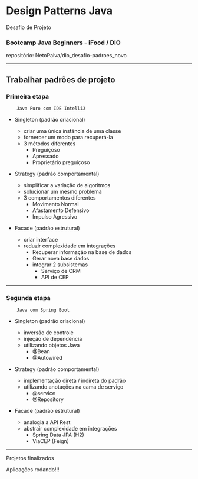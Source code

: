 # Design Patterns Java

Desafio de Projeto

### Bootcamp Java Beginners - iFood / DIO

repositório:
NetoPaiva/dio_desafio-padroes_novo

--------------------------

## Trabalhar padrões de projeto


### Primeira etapa

        Java Puro com IDE IntelliJ

- Singleton (padrão criacional)
  - criar uma única instância de uma classe
  - fornercer um modo para recuperá-la
  - 3 métodos diferentes
    - Preguiçoso
    - Apressado
    - Proprietário preguiçoso


- Strategy (padrão comportamental)
  - simplificar a variação de algoritmos
  - solucionar um mesmo problema
  - 3 comportamentos diferentes
    - Movimento Normal
    - Afastamento Defensivo
    - Impulso Agressivo


- Facade (padrão estrutural)
  - criar interface
  - reduzir complexidade em integrações
    - Recuperar informação na base de dados
    - Gerar nova base dados
    - integrar 2 subsistemas
      - Serviço de CRM
      - API de CEP

--------------------------

### Segunda etapa

        Java com Spring Boot


- Singleton (padrão criacional)
  - inversão de controle
  - injeção de dependência
  - utilizando objetos Java
    - @Bean
    - @Autowired


- Strategy (padrão comportamental)
  - implementação direta / indireta do padrão
  - utilizando anotações na cama de serviço
    - @service
    - @Repository


- Facade (padrão estrutural)
  - analogia a API Rest
  - abstrair complexidade em integrações
    - Spring Data JPA (H2)
    - ViaCEP (Feign)

----------
Projetos finalizados

Aplicações rodando!!!


